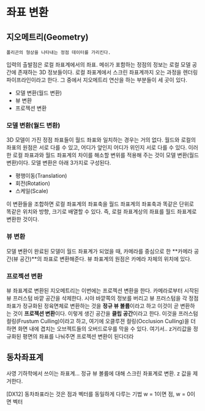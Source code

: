 # 좌표 변환

## 지오메트리(Geometry)

```
폴리곤의 형상을 나타내는 정점 데이터를 가리킨다.
```

입력의 출발점은 로컬 좌표계에서의 좌표. 메쉬가 포함하는 정점의 정보는 로컬 모델 공간에 존재하는 3D 정보들이다. 로컬 좌표계에서 스크린 좌표계까지 오는 과정을 렌더링파이프라인이라고 한다. 그 중에서 지오메트리 연산을 하는 부분들이  세 곳이 있다.

- 모델 변환(월드 변환)
- 뷰 변환
- 프로젝션 변환

### 모델 변환(월드 변환)

3D 모델이 가진 정점 좌표들이 월드 좌표와 일치하는 경우는 거의 없다. 월드와 로컬의 좌표의 원점은 서로 다를 수 있고, 어디가 앞인지 어디가 위인지 서로 다를 수 있다. 이러한 로컬 좌표과와 월드 좌표계의 차이를 해소할 변위를 적용해 주는 것이 모델 변환(월드 변환)이다. 모델 변환은 아래 3가지로 구성된다.

- 평행이동(Translation)
- 회전(Rotation)
- 스케일(Scale)

이 변환들을 조합하면 로컬 좌표계의 좌표축을 월드 좌표계의 좌표축과 똑같은 단위로 똑같은 위치와 방향, 크기로 배열할 수 있다. 즉, 로컬 좌표계상의 좌표를 월드 좌표계로 변환한 것이다. 

### 뷰 변환

모델 변환이 완료된 모델이 월드 좌표계가 되었을 때, 카메라를 중심으로 한 **카메라 공간(뷰 공간)**의 좌표로 변환해준다.
뷰 좌표계의 원점은 카메라 자체의 위치에 있다. 

### 프로젝션 변환

뷰 좌표계로 변환된 지오메트리는 이번에는 프로젝션 변환을 한다. 카메라로부터 시작된 뷰 프러스텀 바깥 공간을 삭제한다. 시야 바깥쪽의 정보를 버리고 뷰 프러스텀을 각 정점 좌표가 정규화된 정육면체로 변환하는 것을 **정규 뷰 볼륨**이라고 하고 이것이 곧 변환하는 것이 **프로젝션 변환**이다. 이렇게 생긴 공간을 **클립 공간**이라고 한다. 이것을 프러스텀 컬링(Frustum Culling)이라고 하고, 여기에 오클루젼 컬링(Occlusion Culling)을 더하면 화면 내에 겹치는 오브젝트들의 오버드로우를 막을 수 있다.
여기서.. z거리값을 정규화된 평면의 좌표를 나눠주면 프로젝션 변환이 된다더라

## 동차좌표계

사영 기하학에서 쓰이는 좌표계...
정규 뷰 볼륨에 대해 스크린 좌표계로 변환. z 값을 제거한다.

[DX12]
동차좌표라는 것은 점과 벡터를 동일하게 다루는 기법
w = 1이면 점, w = 0이면 벡터

